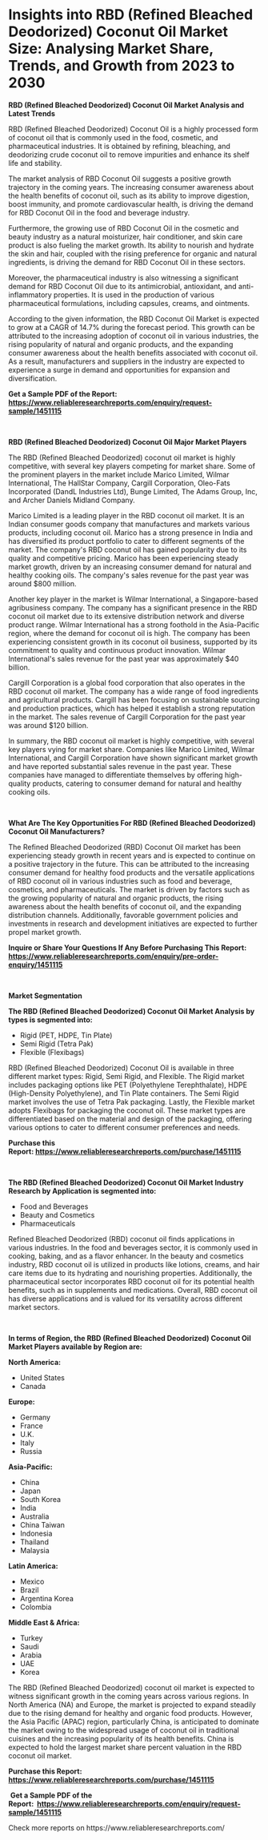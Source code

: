 <p><h1>Insights into RBD (Refined Bleached Deodorized) Coconut Oil Market Size: Analysing Market Share, Trends, and Growth from 2023 to 2030</h1></p><p><strong>RBD (Refined Bleached Deodorized) Coconut Oil Market Analysis and Latest Trends</strong></p>
<p><p>RBD (Refined Bleached Deodorized) Coconut Oil is a highly processed form of coconut oil that is commonly used in the food, cosmetic, and pharmaceutical industries. It is obtained by refining, bleaching, and deodorizing crude coconut oil to remove impurities and enhance its shelf life and stability.</p><p>The market analysis of RBD Coconut Oil suggests a positive growth trajectory in the coming years. The increasing consumer awareness about the health benefits of coconut oil, such as its ability to improve digestion, boost immunity, and promote cardiovascular health, is driving the demand for RBD Coconut Oil in the food and beverage industry.</p><p>Furthermore, the growing use of RBD Coconut Oil in the cosmetic and beauty industry as a natural moisturizer, hair conditioner, and skin care product is also fueling the market growth. Its ability to nourish and hydrate the skin and hair, coupled with the rising preference for organic and natural ingredients, is driving the demand for RBD Coconut Oil in these sectors.</p><p>Moreover, the pharmaceutical industry is also witnessing a significant demand for RBD Coconut Oil due to its antimicrobial, antioxidant, and anti-inflammatory properties. It is used in the production of various pharmaceutical formulations, including capsules, creams, and ointments.</p><p>According to the given information, the RBD Coconut Oil Market is expected to grow at a CAGR of 14.7% during the forecast period. This growth can be attributed to the increasing adoption of coconut oil in various industries, the rising popularity of natural and organic products, and the expanding consumer awareness about the health benefits associated with coconut oil. As a result, manufacturers and suppliers in the industry are expected to experience a surge in demand and opportunities for expansion and diversification.</p></p>
<p><strong>Get a Sample PDF of the Report:&nbsp; <a href="https://www.reliableresearchreports.com/enquiry/request-sample/1451115">https://www.reliableresearchreports.com/enquiry/request-sample/1451115</a></strong></p>
<p>&nbsp;</p>
<p><strong>RBD (Refined Bleached Deodorized) Coconut Oil Major Market Players</strong></p>
<p><p>The RBD (Refined Bleached Deodorized) coconut oil market is highly competitive, with several key players competing for market share. Some of the prominent players in the market include Marico Limited, Wilmar International, The HallStar Company, Cargill Corporation, Oleo-Fats Incorporated (DandL Industries Ltd), Bunge Limited, The Adams Group, Inc, and Archer Daniels Midland Company.</p><p>Marico Limited is a leading player in the RBD coconut oil market. It is an Indian consumer goods company that manufactures and markets various products, including coconut oil. Marico has a strong presence in India and has diversified its product portfolio to cater to different segments of the market. The company's RBD coconut oil has gained popularity due to its quality and competitive pricing. Marico has been experiencing steady market growth, driven by an increasing consumer demand for natural and healthy cooking oils. The company's sales revenue for the past year was around $800 million.</p><p>Another key player in the market is Wilmar International, a Singapore-based agribusiness company. The company has a significant presence in the RBD coconut oil market due to its extensive distribution network and diverse product range. Wilmar International has a strong foothold in the Asia-Pacific region, where the demand for coconut oil is high. The company has been experiencing consistent growth in its coconut oil business, supported by its commitment to quality and continuous product innovation. Wilmar International's sales revenue for the past year was approximately $40 billion.</p><p>Cargill Corporation is a global food corporation that also operates in the RBD coconut oil market. The company has a wide range of food ingredients and agricultural products. Cargill has been focusing on sustainable sourcing and production practices, which has helped it establish a strong reputation in the market. The sales revenue of Cargill Corporation for the past year was around $120 billion.</p><p>In summary, the RBD coconut oil market is highly competitive, with several key players vying for market share. Companies like Marico Limited, Wilmar International, and Cargill Corporation have shown significant market growth and have reported substantial sales revenue in the past year. These companies have managed to differentiate themselves by offering high-quality products, catering to consumer demand for natural and healthy cooking oils.</p></p>
<p>&nbsp;</p>
<p><strong>What Are The Key Opportunities For RBD (Refined Bleached Deodorized) Coconut Oil Manufacturers?</strong></p>
<p><p>The Refined Bleached Deodorized (RBD) Coconut Oil market has been experiencing steady growth in recent years and is expected to continue on a positive trajectory in the future. This can be attributed to the increasing consumer demand for healthy food products and the versatile applications of RBD coconut oil in various industries such as food and beverage, cosmetics, and pharmaceuticals. The market is driven by factors such as the growing popularity of natural and organic products, the rising awareness about the health benefits of coconut oil, and the expanding distribution channels. Additionally, favorable government policies and investments in research and development initiatives are expected to further propel market growth.</p></p>
<p><strong>Inquire or Share Your Questions If Any Before Purchasing This Report: <a href="https://www.reliableresearchreports.com/enquiry/pre-order-enquiry/1451115">https://www.reliableresearchreports.com/enquiry/pre-order-enquiry/1451115</a></strong></p>
<p>&nbsp;</p>
<p><strong>Market Segmentation</strong></p>
<p><strong>The RBD (Refined Bleached Deodorized) Coconut Oil Market Analysis by types is segmented into:</strong></p>
<p><ul><li>Rigid (PET, HDPE, Tin Plate)</li><li>Semi Rigid (Tetra Pak)</li><li>Flexible (Flexibags)</li></ul></p>
<p><p>RBD (Refined Bleached Deodorized) Coconut Oil is available in three different market types: Rigid, Semi Rigid, and Flexible. The Rigid market includes packaging options like PET (Polyethylene Terephthalate), HDPE (High-Density Polyethylene), and Tin Plate containers. The Semi Rigid market involves the use of Tetra Pak packaging. Lastly, the Flexible market adopts Flexibags for packaging the coconut oil. These market types are differentiated based on the material and design of the packaging, offering various options to cater to different consumer preferences and needs.</p></p>
<p><strong>Purchase this Report:&nbsp;<a href="https://www.reliableresearchreports.com/purchase/1451115">https://www.reliableresearchreports.com/purchase/1451115</a></strong></p>
<p>&nbsp;</p>
<p><strong>The RBD (Refined Bleached Deodorized) Coconut Oil Market Industry Research by Application is segmented into:</strong></p>
<p><ul><li>Food and Beverages</li><li>Beauty and Cosmetics</li><li>Pharmaceuticals</li></ul></p>
<p><p>Refined Bleached Deodorized (RBD) coconut oil finds applications in various industries. In the food and beverages sector, it is commonly used in cooking, baking, and as a flavor enhancer. In the beauty and cosmetics industry, RBD coconut oil is utilized in products like lotions, creams, and hair care items due to its hydrating and nourishing properties. Additionally, the pharmaceutical sector incorporates RBD coconut oil for its potential health benefits, such as in supplements and medications. Overall, RBD coconut oil has diverse applications and is valued for its versatility across different market sectors.</p></p>
<p>&nbsp;</p>
<p><strong>In terms of Region, the RBD (Refined Bleached Deodorized) Coconut Oil Market Players available by Region are:</strong></p>
<p>
    <p> <strong> North America: </strong>
        <ul>
            <li>United States</li>
            <li>Canada</li>
        </ul>
        </p> 
    <p> <strong> Europe: </strong>
        <ul>
            <li>Germany</li>
            <li>France</li>
            <li>U.K.</li>
            <li>Italy</li>
            <li>Russia</li>
        </ul>
        </p> 
    <p> <strong> Asia-Pacific: </strong>
        <ul>
            <li>China</li>
            <li>Japan</li>
            <li>South Korea</li>
            <li>India</li>
            <li>Australia</li>
            <li>China Taiwan</li>
            <li>Indonesia</li>
            <li>Thailand</li>
            <li>Malaysia</li>
        </ul>
        </p> 
    <p> <strong> Latin America: </strong>
        <ul>
            <li>Mexico</li>
            <li>Brazil</li>
            <li>Argentina Korea</li>
            <li>Colombia</li>
        </ul>
        </p> 
    <p> <strong> Middle East & Africa: </strong>
        <ul>
            <li>Turkey</li>
            <li>Saudi</li>
            <li>Arabia</li>
            <li>UAE</li>
            <li>Korea</li>
        </ul>
    </p>
    </p>
<p><p>The RBD (Refined Bleached Deodorized) coconut oil market is expected to witness significant growth in the coming years across various regions. In North America (NA) and Europe, the market is projected to expand steadily due to the rising demand for healthy and organic food products. However, the Asia Pacific (APAC) region, particularly China, is anticipated to dominate the market owing to the widespread usage of coconut oil in traditional cuisines and the increasing popularity of its health benefits. China is expected to hold the largest market share percent valuation in the RBD coconut oil market.</p></p>
<p><strong>Purchase this Report: <a href="https://www.reliableresearchreports.com/purchase/1451115">https://www.reliableresearchreports.com/purchase/1451115</a></strong></p>
<p>&nbsp;<strong>Get a Sample PDF of the Report:&nbsp;&nbsp;<a href="https://www.reliableresearchreports.com/enquiry/request-sample/1451115">https://www.reliableresearchreports.com/enquiry/request-sample/1451115</a></strong></p>
<p><strong></strong></p>
<p>Check more reports on https://www.reliableresearchreports.com/</p>